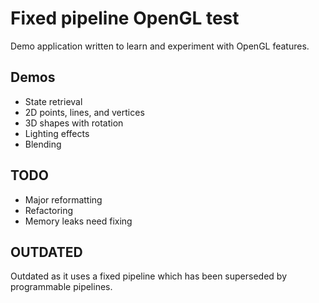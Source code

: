 # Fixed pipeline OpenGL test

Demo application written to learn and experiment with OpenGL features.

## Demos

 * State retrieval
 * 2D points, lines, and vertices
 * 3D shapes with rotation
 * Lighting effects
 * Blending

## TODO

 * Major reformatting
 * Refactoring
 * Memory leaks need fixing

## OUTDATED

Outdated as it uses a fixed pipeline which has been superseded by programmable pipelines. 